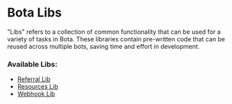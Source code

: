 # Bota Libs

"Libs" refers to a collection of common functionality that can be used for a variety of tasks in Bota. These libraries contain pre-written code that can be reused across multiple bots, saving time and effort in development.

### Available Libs:

   * [Referral Lib](referrallib.md)
   * [Resources Lib](resourceslib.md)
   * [Webhook Lib](webhooklib.md)
